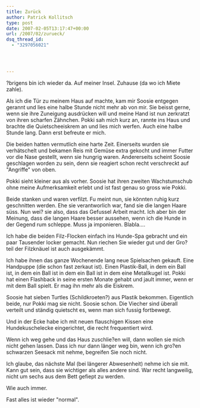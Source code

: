 ```yaml
---
title: Zurück
author: Patrick Kollitsch
type: post
date: 2007-02-05T13:17:47+00:00
url: /2007/02/zurueck/
dsq_thread_id:
  - "3297056021"




---
```

?brigens bin ich wieder da. Auf meiner Insel. Zuhause (da wo ich Miete zahle). 

Als ich die Tür zu meinem Haus auf machte, kam mir Soosie entgegen gerannt und lies eine halbe Stunde nicht mehr ab von mir. Sie beisst gerne, wenn sie ihre Zuneigung ausdrücken will und meine Hand ist nun zerkratzt von ihren scharfen Zähnchen. Pokki sah mich kurz an, rannte ins Haus und brachte die Quietscheeiskrem an und lies mich werfen. Auch eine halbe Stunde lang. Dann erst befreute er mich.

Die beiden hatten vermutlich eine harte Zeit. Einerseits wurden sie verhätschelt und bekamen Reis mit Gemüse extra gekocht und immer Futter vor die Nase gestellt, wenn sie hungrig waren. Andererseits scheint Soosie geschlagen worden zu sein, denn sie reagiert schon recht verschreckt auf "Angriffe" von oben.

Pokki sieht kleiner aus als vorher. Soosie hat ihren zweiten Wachstumschub ohne meine Aufmerksamkeit erlebt und ist fast genau so gross wie Pokki. 

Beide stanken und waren verfilzt. Fu meint nun, sie könnten ruhig kurz geschnitten werden. Ehe sie verantworlich war, fand sie die langen Haare süss. Nun wei? sie also, dass das Gefussel Arbeit macht. Ich aber bin der Meinung, dass die langen Haare besser aussehen, wenn ich die Hunde in der Gegend rum schleppe. Muss ja imponieren. Blabla....

Ich habe die beiden Filz-Flocken einfach ins Hunde-Spa gebracht und ein paar Tausender locker gemacht. Nun riechen Sie wieder gut und der Gro?teil der Filzknäuel ist auch ausgekämmt. 

Ich habe ihnen das ganze Wochenende lang neue Spielsachen gekauft. Eine Handpuppe (die schon fast zerkaut ist). Einen Plastik-Ball, in dem ein Ball ist, in dem ein Ball ist in dem ein Ball ist in dem eine Metallkugel ist. Pokki hat einen Flashback in seine ersten Monate gehabt und jault immer, wenn er mit dem Ball spielt. Er mag ihn mehr als die Eiskrem.

Soosie hat sieben Turtles (Schildkroeten?) aus Plastik bekommen. Eigentlich beide, nur Pokki mag sie nicht. Soosie schon. Die Viecher sind überall verteilt und ständig quietscht es, wenn man sich fussig fortbewegt.

Und in der Ecke habe ich mit neuen flauschigen Kissen eine Hundekuschelecke eingerichtet, die recht frequentiert wird. 

Wenn ich weg gehe und das Haus zuschlie?en will, dann wollen sie mich nicht gehen lassen. Dass ich nur dann länger weg bin, wenn ich gro?en schwarzen Seesack mit nehme, begreifen Sie noch nicht.

Ich glaube, das nächste Mal (bei längerer Abwesenheit) nehme ich sie mit. Kann gut sein, dass sie wichtiger als alles andere sind. War recht langweilig, nicht um sechs aus dem Bett gefiept zu werden.

Wie auch immer. 

Fast alles ist wieder "normal".